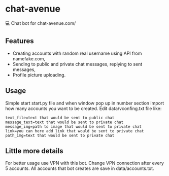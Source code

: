 # chat-avenue
💻 Chat bot for chat-avenue.com/

## Features

- Creating accounts with random real username using API from namefake.com,
- Sending to public and private chat messages, replying to sent messages,
- Profile picture uploading.

## Usage

Simple start start.py file and when window pop up in number section import how many accounts you want to be created. 
Edit data/vconfing.txt file like:

```
text_file=text that would be sent to public chat
message_text=text that would be sent to private chat
message_img=path to image that would be sent to private chat
link=you can here add link that would be sent to private chat
path_img=text that would be sent to private chat
```

## Little more details

For better usage use VPN with this bot. Change VPN connection after every 5 accounts. All accounts that bot creates are save in data/accounts.txt.
